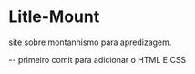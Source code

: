 # Litle-Mount
site sobre montanhismo para apredizagem.

-- primeiro comit para adicionar o HTML E CSS

